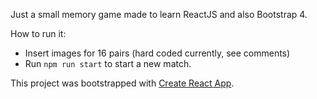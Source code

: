 Just a small memory game made to learn ReactJS and also Bootstrap 4.

How to run it:  
* Insert images for 16 pairs (hard coded currently, see comments)
* Run `npm run start` to start a new match.

This project was bootstrapped with [Create React App](https://github.com/facebookincubator/create-react-app).
